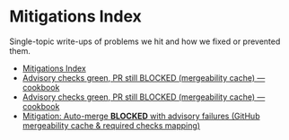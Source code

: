 <!-- status: stub; target: 150+ words -->
<!-- status: stub; target: 150+ words -->
<!-- status: stub; target: 150+ words -->
<!-- status: stub; target: 150+ words -->
<!-- status: stub; target: 150+ words -->
<!-- status: stub; target: 150+ words -->
<!-- status: stub; target: 150+ words -->
# Mitigations Index

Single-topic write-ups of problems we hit and how we fixed or prevented them.

* [Mitigations Index](_index.md)
* [Advisory checks green, PR still BLOCKED (mergeability cache) — cookbook](2025-09-05_advisory-green-but-blocked_fix.md)
* [Advisory checks green, PR still BLOCKED (mergeability cache) — cookbook](2025-09-05_advisory-green-but-blocked.md)
* [Mitigation: Auto-merge **BLOCKED** with advisory failures (GitHub mergeability cache & required checks mapping)](2025-09-05_mergeability-cache-and-checks.md)









